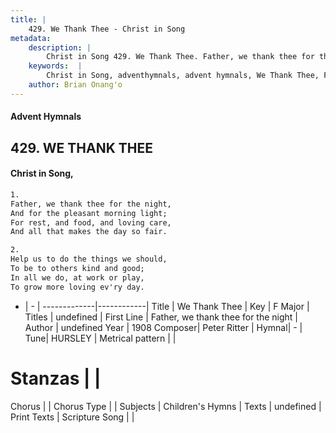 ```yaml
---
title: |
    429. We Thank Thee - Christ in Song
metadata:
    description: |
        Christ in Song 429. We Thank Thee. Father, we thank thee for the night, And for the pleasant morning light; For rest, and food, and loving care, And all that makes the day so fair.
    keywords:  |
        Christ in Song, adventhymnals, advent hymnals, We Thank Thee, Father, we thank thee for the night. 
    author: Brian Onang'o
---
```


#### Advent Hymnals
## 429. WE THANK THEE
####  Christ in Song,

```txt
1.
Father, we thank thee for the night,
And for the pleasant morning light;
For rest, and food, and loving care,
And all that makes the day so fair.

2.
Help us to do the things we should,
To be to others kind and good;
In all we do, at work or play,
To grow more loving ev'ry day.

```

- |   -  |
-------------|------------|
Title | We Thank Thee |
Key | F Major |
Titles | undefined |
First Line | Father, we thank thee for the night |
Author | undefined
Year | 1908
Composer| Peter Ritter |
Hymnal|  - |
Tune| HURSLEY |
Metrical pattern | |
# Stanzas |  |
Chorus |  |
Chorus Type |  |
Subjects | Children's Hymns |
Texts | undefined |
Print Texts | 
Scripture Song |  |
    
